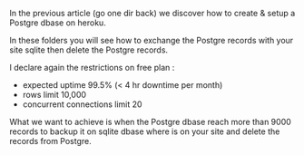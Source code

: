 In the previous article (go one dir back) we discover how to create & setup a Postgre dbase on heroku.

In these folders you will see how to exchange the Postgre records with your site sqlite then delete the Postgre records.

I declare again the restrictions on free plan :

 - expected uptime 99.5% (< 4 hr downtime per month)
 - rows limit 10,000
 - concurrent connections limit 20
 
 
What we want to achieve is when the Postgre dbase reach more than 9000 records to backup it on sqlite dbase where is on your site and delete the records from Postgre.